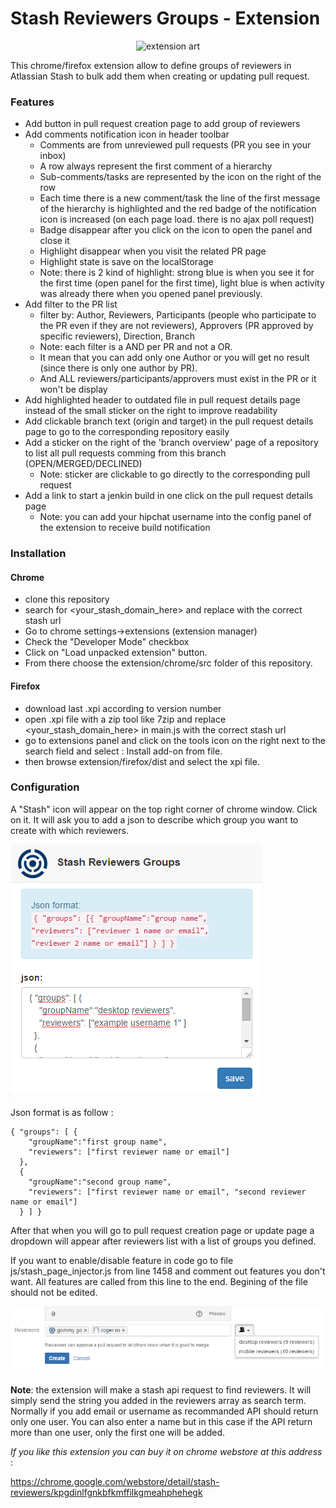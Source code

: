 Stash Reviewers Groups - Extension
==================

<p align="center">
<img src="https://raw.githubusercontent.com/dragouf/Stash-Reviewers-Chrome-Extension/master/docs/launch.png" alt="extension art" />
</p>

This chrome/firefox extension allow to define groups of reviewers in Atlassian Stash to bulk add them when creating or updating pull request.

### Features

* Add button in pull request creation page to add group of reviewers
* Add comments notification icon in header toolbar
    * Comments are from unreviewed pull requests (PR you see in your inbox)
    * A row always represent the first comment of a hierarchy
    * Sub-comments/tasks are represented by the icon on the right of the row
    * Each time there is a new comment/task the line of the first message of the hierarchy is highlighted and the red badge of the notification icon is increased (on each page load. there is no ajax poll request)
    * Badge disappear after you click on the icon to open the panel and close it
    * Highlight disappear when you visit the related PR page
    * Highlight state is save on the localStorage
    * Note: there is 2 kind of highlight: strong blue is when you see it for the first time (open panel for the first time), light blue is when activity was already there when you opened panel previously.
* Add filter to the PR list 
    * filter by: Author, Reviewers, Participants (people who participate to the PR even if they are not reviewers), Approvers (PR approved by specific reviewers), Direction, Branch
    * Note: each filter is a AND per PR and not a OR. 
    * It mean that you can add only one Author or you will get no result (since there is only one author by PR). 
    * And ALL reviewers/participants/approvers must exist in the PR or it won't be display
* Add highlighted header to outdated file in pull request details page instead of the small sticker on the right to improve readability
* Add clickable branch text (origin and target) in the pull request details page to go to the corresponding repository easily
* Add a sticker on the right of the 'branch overview' page of a repository to list all pull requests comming from this branch (OPEN/MERGED/DECLINED)
    * Note: sticker are clickable to go directly to the corresponding pull request
* Add a link to start a jenkin build in one click on the pull request details page
    * Note: you can add your hipchat username into the config panel of the extension to receive build notification

### Installation

#### Chrome
- clone this repository
- search for <your_stash_domain_here> and replace with the correct stash url
- Go to chrome settings->extensions (extension manager) 
- Check the "Developer Mode" checkbox
- Click on "Load unpacked extension" button.
- From there choose the extension/chrome/src folder of this repository.

#### Firefox
- download last .xpi according to version number
- open .xpi file with a zip tool like 7zip and replace <your_stash_domain_here> in main.js with the correct stash url
- go to extensions panel and click on the tools icon on the right next to the search field and select : Install add-on from file.
- then browse extension/firefox/dist and select the xpi file.

### Configuration

A "Stash" icon will appear on the top right corner of chrome window. Click on it. It will ask you to add a json to describe which group you want to create with which reviewers.

![GitHub Logo](/docs/configuration_resized.png)

Json format is as follow :

```
{ "groups": [ { 
    "groupName":"first group name", 
    "reviewers": ["first reviewer name or email"] 
  },
  { 
    "groupName":"second group name", 
    "reviewers": ["first reviewer name or email", "second reviewer name or email"] 
  } ] }
```

After that when you will go to pull request creation page or update page a dropdown will appear after reviewers list with a list of groups you defined.

If you want to enable/disable feature in code go to file js/stash_page_injector.js from line 1458 and comment out features you don't want. 
All features are called from this line to the end. Begining of the file should not be edited.

![GitHub Logo](/docs/add_group.png)

**Note**: the extension will make a stash api request to find reviewers. It will simply send the string you added in the reviewers array as search term. Normally if you add email or username as recommanded API should return only one user. You can also enter a name but in this case if the API return more than one user, only the first one will be added.


*If you like this extension you can buy it on chrome webstore at this address* :

https://chrome.google.com/webstore/detail/stash-reviewers/kpgdinlfgnkbfkmffilkgmeahphehegk

